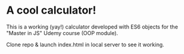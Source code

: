# A cool calculator!

This is a working (yay!) calculator developed with ES6 objects for the "Master in JS" Udemy course (OOP module).

Clone repo & launch index.html in local server to see it working.
